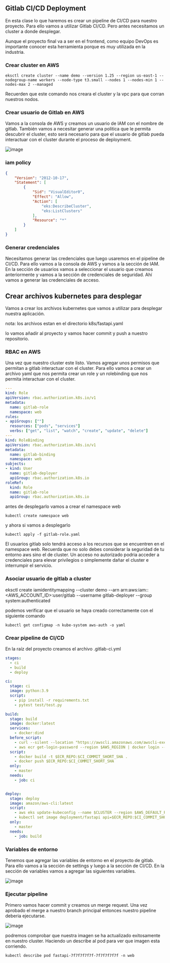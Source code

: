 ## Gitlab CI/CD Deployment

En esta clase lo que haremos es crear un pipeline de CI/CD para nuestro proyecto. Para ello vamos a utilizar Gitlab CI/CD. Pero antes necesitamos un cluster a donde desplegar. 

Aunque el proyecto final va a ser en el frontend, como equipo DevOps es importante conocer esta herramienta porque es muy utilizada en la industria.

### Crear cluster en AWS

```shell
eksctl create cluster --name demo --version 1.25 --region us-east-1 --nodegroup-name workers --node-type t3.small --nodes 1 --nodes-min 1 --nodes-max 2 --managed
```

Recuerden que este comando nos creara el cluster y la vpc para que corran nuestros nodos.

### Crear usuario de Gitlab en AWS

Vamos a la consola de AWS y creamos un usuario de IAM con el nombre de gitlab. También vamos a necesitar generar una politica que le permita descubrir el cluster, esto será necesario para que el usuario de gitlab pueda interactuar con el cluster durante el proceso de deployment.

![image](../img/iam-gitlab-user.png)

### iam policy

```json
{
    "Version": "2012-10-17",
    "Statement": [
        {
            "Sid": "VisualEditor0",
            "Effect": "Allow",
            "Action": [
                "eks:DescribeCluster",
                "eks:ListClusters"
            ],
            "Resource": "*"
        }
    ]
}
```

### Generar credenciales

Necesitamos generar las credenciales que luego usaremos en el pipeline de CI/CD. Para ello vamos a la consola de AWS y vamos a la sección de IAM. En la sección de usuarios vamos a seleccionar el usuario que creamos anteriormente y vamos a la sección de credenciales de seguridad. Ahí vamos a generar las credenciales de acceso.


## Crear archivos kubernetes para desplegar

Vamos a crear los archivos kubernetes que vamos a utilizar para desplegar nuestra aplicación. 

nota: los archivos estan en el directorio k8s/fastapi.yaml

lo vamos añadir al proyecto y vamos hacer commit y push a nuestro repositorio.

### RBAC en AWS

Una vez que nuestro cluster este listo. Vamos agregar unos permisos que permitan a gitlab interactuar con el cluster. Para ello vamos a crear un archivo yaml que nos permita crear un role y un rolebinding que nos permita interactuar con el cluster.

```yaml
---
kind: Role
apiVersion: rbac.authorization.k8s.io/v1
metadata:
  name: gitlab-role
  namespace: web
rules:
- apiGroups: [""]
  resources: ["pods", "services"]
  verbs: ["get", "list", "watch", "create", "update", "delete"]
---
kind: RoleBinding
apiVersion: rbac.authorization.k8s.io/v1
metadata:
  name: gitlab-binding
  namespace: web
subjects:
- kind: User
  name: gitlab-deployer
  apiGroup: rbac.authorization.k8s.io
roleRef:
  kind: Role
  name: gitlab-role
  apiGroup: rbac.authorization.k8s.io
```

antes de desplegarlo vamos a crear el namespace web

```shell
kubectl create namespace web
```

y ahora si vamos a desplegarlo

```shell
kubectl apply -f gitlab-role.yaml
```

El usuarios gitlab solo tendrá acceso a los recursos que se encuentren en el namespace web. Recuerda que no solo debes considerar la seguridad de tu entorno aws sino el de cluster. Un acceso no autorizado podria acceder a credenciales para elevar privilegios o simplemente dañar el cluster e interrumpir el servicio.

### Asociar usuario de gitlab a cluster
eksctl create iamidentitymapping --cluster demo --arn arn:aws:iam::<AWS_ACCOUNT_ID>:user/gitlab --username gitlab-deployer --group system:authenticated

podemos verificar que el usuario se haya creado correctamente con el siguiente comando

```shell
kubectl get configmap -n kube-system aws-auth -o yaml
```

### Crear pipeline de CI/CD

En la raíz del proyecto creamos el archivo .gitlab-ci.yml

```yaml
stages:
  - ci
  - build
  - deploy

ci:
  stage: ci
  image: python:3.9
  script:
    - pip install -r requirements.txt
    - pytest test/test.py

build:
  stage: build
  image: docker:latest
  services:
    - docker:dind
  before_script:
    - curl --silent --location "https://awscli.amazonaws.com/awscli-exe-linux-x86_64.zip" -o "/tmp/awscliv2.zip" && unzip /tmp/awscliv2.zip && sudo /tmp/aws/install
    - aws ecr get-login-password --region $AWS_REGION | docker login --username AWS --password-stdin $AWS_ACCOUNT_ID.dkr.ecr.$AWS_DEFAULT_REGION.amazonaws.com
  script:
    - docker build -t $ECR_REPO:$CI_COMMIT_SHORT_SHA .
    - docker push $ECR_REPO:$CI_COMMIT_SHORT_SHA
  only:
    - master
  needs:
    - job: ci


deploy:
  stage: deploy
  image: amazon/aws-cli:latest
  script:
    - aws eks update-kubeconfig --name $CLUSTER --region $AWS_DEFAULT_REGION
    - kubectl set image deployment/fastapi api=$ECR_REPO:$CI_COMMIT_SHORT_SHA --namespace web
  only:
    - master
  needs:
    - job: build

```

### Variables de entorno

Tenemos que agregar las variables de entorno en el proyecto de gitlab. Para ello vamos a la sección de settings y luego a la sección de CI/CD. En la sección de variables vamos a agregar las siguientes variables.

![image](../img/gitlab-envar.png)

### Ejecutar pipeline

Primero vamos hacer commit y creamos un merge request. Una vez aprobado el merge a nuestro branch principal entonces nuestro pipeline deberia ejecutarse.

![image](../img/pipeline1.png)

podremos comprobar que nuestra imagen se ha actualizado exitosamente en nuestro cluster. Haciendo un describe al pod para ver que imagen esta corriendo.
  
```shell
kubectl describe pod fastapi-7f7f7f7f7f-7f7f7f7f7f -n web
```



